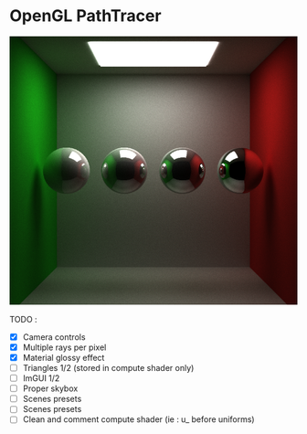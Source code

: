 # OpenGL PathTracer

![img.png](img.png)

TODO : 

- [x] Camera controls
- [x] Multiple rays per pixel
- [x] Material glossy effect
- [ ] Triangles 1/2 (stored in compute shader only)
- [ ] ImGUI 1/2
- [ ] Proper skybox
- [ ] Scenes presets
- [ ] Scenes presets
- [ ] Clean and comment compute shader (ie : u_ before uniforms)